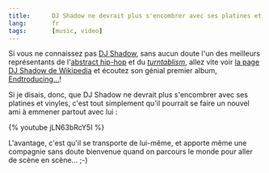 ```yaml
---
title:      DJ Shadow ne devrait plus s'encombrer avec ses platines et vinyles
lang:       fr
tags:       [music, video]
---
```


Si vous ne connaissez pas [DJ Shadow](http://www.djshadow.com/), sans aucun doute l'un des meilleurs représentants de l'[abstract hip-hop](http://fr.wikipedia.org/wiki/Abstract_hip-hop) et du [*turntablism*](http://fr.wikipedia.org/wiki/Turntablism), allez vite voir [la page DJ Shadow de Wikipedia](http://fr.wikipedia.org/wiki/DJ_Shadow) et écoutez son génial premier album, [Endtroducing…](http://www.amazon.fr/dp/B0000247JJ/phpheaven-21)!

Si je disais, donc, que DJ Shadow ne devrait plus s'encombrer avec ses platines et vinyles, c'est tout simplement qu'il pourrait se faire un nouvel ami à emmener partout avec lui :

{% youtube jLN63bRcY5I %}

L'avantage, c'est qu'il se transporte de lui-même, et apporte même une compagnie sans doute bienvenue quand on parcours le monde pour aller de scène en scène… ;-)
